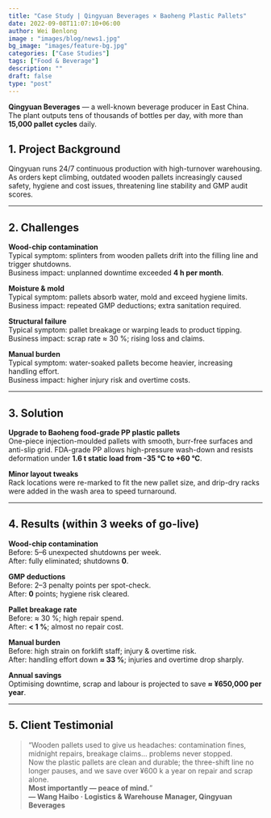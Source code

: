 ```yaml
---
title: "Case Study | Qingyuan Beverages × Baoheng Plastic Pallets"
date: 2022-09-08T11:07:10+06:00
author: Wei Benlong
image : "images/blog/news1.jpg"
bg_image: "images/feature-bg.jpg"
categories: ["Case Studies"]
tags: ["Food & Beverage"]
description: ""
draft: false
type: "post"
---
```


**Qingyuan Beverages** — a well-known beverage producer in East China.  
The plant outputs tens of thousands of bottles per day, with more than **15,000 pallet cycles** daily.

<!--more-->

## 1. Project Background

Qingyuan runs 24/7 continuous production with high-turnover warehousing. As orders kept climbing, outdated wooden pallets increasingly caused safety, hygiene and cost issues, threatening line stability and GMP audit scores.

---

## 2. Challenges

**Wood-chip contamination**  
Typical symptom: splinters from wooden pallets drift into the filling line and trigger shutdowns.  
Business impact: unplanned downtime exceeded **4 h per month**.  

**Moisture & mold**  
Typical symptom: pallets absorb water, mold and exceed hygiene limits.  
Business impact: repeated GMP deductions; extra sanitation required.  

**Structural failure**  
Typical symptom: pallet breakage or warping leads to product tipping.  
Business impact: scrap rate ≈ 30 %; rising loss and claims.  

**Manual burden**  
Typical symptom: water-soaked pallets become heavier, increasing handling effort.  
Business impact: higher injury risk and overtime costs.  

---

## 3. Solution

**Upgrade to Baoheng food-grade PP plastic pallets**  
One-piece injection-moulded pallets with smooth, burr-free surfaces and anti-slip grid. FDA-grade PP allows high-pressure wash-down and resists deformation under **1.6 t static load from -35 °C to +60 °C**.  

**Minor layout tweaks**  
Rack locations were re-marked to fit the new pallet size, and drip-dry racks were added in the wash area to speed turnaround.

---

## 4. Results (within 3 weeks of go-live)

**Wood-chip contamination**  
Before: 5–6 unexpected shutdowns per week.  
After: fully eliminated; shutdowns **0**.  

**GMP deductions**  
Before: 2–3 penalty points per spot-check.  
After: **0** points; hygiene risk cleared.  

**Pallet breakage rate**  
Before: ≈ 30 %; high repair spend.  
After: **< 1 %**; almost no repair cost.  

**Manual burden**  
Before: high strain on forklift staff; injury & overtime risk.  
After: handling effort down **≈ 33 %**; injuries and overtime drop sharply.  

**Annual savings**  
Optimising downtime, scrap and labour is projected to save **≈ ¥650,000 per year**.

---

## 5. Client Testimonial

> “Wooden pallets used to give us headaches: contamination fines, midnight repairs, breakage claims… problems never stopped.  
> Now the plastic pallets are clean and durable; the three-shift line no longer pauses, and we save over ¥600 k a year on repair and scrap alone.  
> **Most importantly — peace of mind.**”  
> **— Wang Haibo · Logistics & Warehouse Manager, Qingyuan Beverages**
